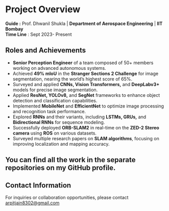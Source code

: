 # Project Overview

**Guide :** Prof. Dhwanil Shukla | **Department of Aerospace Engineering** | **IIT Bombay**</br>
**Time Line** : Sept 2023- Present
## Roles and Achievements

- **Senior Perception Engineer** of a team composed of 50+ members working on advanced autonomous systems.
- Achieved **49% mIoU** in the **Stranger Sections 2 Challenge** for image segmentation, nearing the world’s highest score of 65%.
- Surveyed and applied **CNNs, Vision Transformers,** and **DeepLabv3+** models for precise image segmentation.
- Applied **ResNet, YOLOv8,** and **SegNet** frameworks to enhance object detection and classification capabilities.
- Implemented **MobileNet** and **EfficientNet** to optimize image processing and recognition task performance.
- Explored **RNNs** and their variants, including **LSTMs, GRUs,** and **Bidirectional RNNs** for sequence modeling.
- Successfully deployed **ORB-SLAM2** in real-time on the **ZED-2 Stereo camera** using **ROS** on various datasets.
- Surveyed multiple research papers on **SLAM algorithms**, focusing on improving localization and mapping accuracy.

## You can find all the work in the separate repositories on my GitHub profile.
## Contact Information
For inquiries or collaboration opportunities, please contact arpitjain8302@gmail.com

